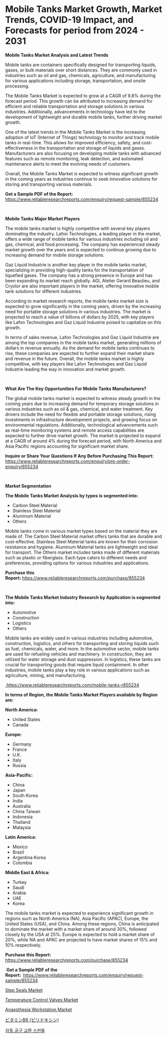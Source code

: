 <p><h1>Mobile Tanks Market Growth, Market Trends, COVID-19 Impact, and Forecasts for period from 2024 - 2031</h1></p><p><strong>Mobile Tanks Market Analysis and Latest Trends</strong></p>
<p><p>Mobile tanks are containers specifically designed for transporting liquids, gases, or bulk materials over short distances. They are commonly used in industries such as oil and gas, chemicals, agriculture, and manufacturing for various applications including storage, transportation, and onsite processing.</p><p>The Mobile Tanks Market is expected to grow at a CAGR of 9.8% during the forecast period. This growth can be attributed to increasing demand for efficient and reliable transportation and storage solutions in various industries. Additionally, advancements in technology have led to the development of lightweight and durable mobile tanks, further driving market growth.</p><p>One of the latest trends in the Mobile Tanks Market is the increasing adoption of IoT (Internet of Things) technology to monitor and track mobile tanks in real-time. This allows for improved efficiency, safety, and cost-effectiveness in the transportation and storage of liquids and gases. Manufacturers are also focusing on developing mobile tanks with advanced features such as remote monitoring, leak detection, and automated maintenance alerts to meet the evolving needs of customers.</p><p>Overall, the Mobile Tanks Market is expected to witness significant growth in the coming years as industries continue to seek innovative solutions for storing and transporting various materials.</p></p>
<p><strong>Get a Sample PDF of the Report:&nbsp;</strong> <a href="https://www.reliableresearchreports.com/enquiry/request-sample/855234">https://www.reliableresearchreports.com/enquiry/request-sample/855234</a></p>
<p>&nbsp;</p>
<p><strong>Mobile Tanks Major Market Players</strong></p>
<p><p>The mobile tanks market is highly competitive with several key players dominating the industry. Lafon Technologies, a leading player in the market, offers a wide range of mobile tanks for various industries including oil and gas, chemical, and food processing. The company has experienced steady market growth over the years and is expected to continue growing due to increasing demand for mobile storage solutions.</p><p>Gaz Liquid Industrie is another key player in the mobile tanks market, specializing in providing high-quality tanks for the transportation of liquefied gases. The company has a strong presence in Europe and has been expanding its market reach globally. AGI, Atelier Gerard Beaulieu, and Cryolor are also important players in the market, offering innovative mobile tank solutions for different industries.</p><p>According to market research reports, the mobile tanks market size is expected to grow significantly in the coming years, driven by the increasing need for portable storage solutions in various industries. The market is projected to reach a value of billions of dollars by 2025, with key players like Lafon Technologies and Gaz Liquid Industrie poised to capitalize on this growth.</p><p>In terms of sales revenue, Lafon Technologies and Gaz Liquid Industrie are among the top companies in the mobile tanks market, generating millions of dollars in revenue annually. As the demand for mobile tanks continues to rise, these companies are expected to further expand their market share and revenue in the future. Overall, the mobile tanks market is highly competitive, with key players like Lafon Technologies and Gaz Liquid Industrie leading the way in innovation and market growth.</p></p>
<p>&nbsp;</p>
<p><strong>What Are The Key Opportunities For Mobile Tanks Manufacturers?</strong></p>
<p><p>The global mobile tanks market is expected to witness steady growth in the coming years due to increasing demand for temporary storage solutions in various industries such as oil & gas, chemical, and water treatment. Key drivers include the need for flexible and portable storage solutions, rising investments in infrastructure development projects, and growing focus on environmental regulations. Additionally, technological advancements such as real-time monitoring systems and remote access capabilities are expected to further drive market growth. The market is projected to expand at a CAGR of around 4% during the forecast period, with North America and Asia Pacific regions accounting for significant market share.</p></p>
<p><strong>Inquire or Share Your Questions If Any Before Purchasing This Report:</strong> <a href="https://www.reliableresearchreports.com/enquiry/pre-order-enquiry/855234">https://www.reliableresearchreports.com/enquiry/pre-order-enquiry/855234</a></p>
<p>&nbsp;</p>
<p><strong>Market Segmentation</strong></p>
<p><strong>The Mobile Tanks Market Analysis by types is segmented into:</strong></p>
<p><ul><li>Carbon Steel Material</li><li>Stainless Steel Material</li><li>Aluminum Material</li><li>Others</li></ul></p>
<p><p>Mobile tanks come in various market types based on the material they are made of. The Carbon Steel Material market offers tanks that are durable and cost-effective. Stainless Steel Material tanks are known for their corrosion resistance and hygiene. Aluminum Material tanks are lightweight and ideal for transport. The Others market includes tanks made of different materials such as plastic or fiberglass. Each type caters to different needs and preferences, providing options for various industries and applications.</p></p>
<p><strong>Purchase this Report:&nbsp;</strong><a href="https://www.reliableresearchreports.com/purchase/855234">https://www.reliableresearchreports.com/purchase/855234</a></p>
<p>&nbsp;</p>
<p><strong>The Mobile Tanks Market Industry Research by Application is segmented into:</strong></p>
<p><ul><li>Automotive</li><li>Construction</li><li>Logistics</li><li>Others</li></ul></p>
<p><p>Mobile tanks are widely used in various industries including automotive, construction, logistics, and others for transporting and storing liquids such as fuel, chemicals, water, and more. In the automotive sector, mobile tanks are used for refueling vehicles and machinery. In construction, they are utilized for water storage and dust suppression. In logistics, these tanks are crucial for transporting goods that require liquid containment. In other industries, mobile tanks play a key role in various applications such as agriculture, mining, and manufacturing.</p></p>
<p><a href="https://www.reliableresearchreports.com/mobile-tanks-r855234">&nbsp;https://www.reliableresearchreports.com/mobile-tanks-r855234</a></p>
<p><strong>In terms of Region, the Mobile Tanks Market Players available by Region are:</strong></p>
<p>
    <p> <strong> North America: </strong>
        <ul>
            <li>United States</li>
            <li>Canada</li>
        </ul>
        </p> 
    <p> <strong> Europe: </strong>
        <ul>
            <li>Germany</li>
            <li>France</li>
            <li>U.K.</li>
            <li>Italy</li>
            <li>Russia</li>
        </ul>
        </p> 
    <p> <strong> Asia-Pacific: </strong>
        <ul>
            <li>China</li>
            <li>Japan</li>
            <li>South Korea</li>
            <li>India</li>
            <li>Australia</li>
            <li>China Taiwan</li>
            <li>Indonesia</li>
            <li>Thailand</li>
            <li>Malaysia</li>
        </ul>
        </p> 
    <p> <strong> Latin America: </strong>
        <ul>
            <li>Mexico</li>
            <li>Brazil</li>
            <li>Argentina Korea</li>
            <li>Colombia</li>
        </ul>
        </p> 
    <p> <strong> Middle East & Africa: </strong>
        <ul>
            <li>Turkey</li>
            <li>Saudi</li>
            <li>Arabia</li>
            <li>UAE</li>
            <li>Korea</li>
        </ul>
    </p>
    </p>
<p><p>The mobile tanks market is expected to experience significant growth in regions such as North America (NA), Asia Pacific (APAC), Europe, the United States (USA), and China. Among these regions, China is anticipated to dominate the market with a market share of around 30%, followed closely by the USA at 25%. Europe is expected to hold a market share of 20%, while NA and APAC are projected to have market shares of 15% and 10% respectively.</p></p>
<p><strong>Purchase this Report: </strong><a href="https://www.reliableresearchreports.com/purchase/855234">https://www.reliableresearchreports.com/purchase/855234</a></p>
<p>&nbsp;<strong>Get a Sample PDF of the Report:&nbsp;&nbsp;</strong><a href="https://www.reliableresearchreports.com/enquiry/request-sample/855234">https://www.reliableresearchreports.com/enquiry/request-sample/855234</a></p>
<p><strong></strong></p>
<p><p><a href="https://github.com/zmnbyevx75/Market-Research-Report-List-1/blob/main/step-seals-market.md">Step Seals Market</a></p><p><a href="https://github.com/mooaaztarek/Market-Research-Report-List-1/blob/main/temperature-control-valves-market.md">Temperature Control Valves Market</a></p><p><a href="https://www.linkedin.com/pulse/anaesthesia-workstation-market-outlook-forecast-from-2024-tda7e">Anaesthesia Workstation Market</a></p><p><a href="https://github.com/JessKilback/Market-Research-Report-List-1/blob/main/5256824158609.md">ビタミンB6 (ピリドキシン)</a></p><p><a href="https://github.com/courtney23pratt/Market-Research-Report-List-1/blob/main/3579721170140.md">자동 공구 교환 스핀들</a></p></p>